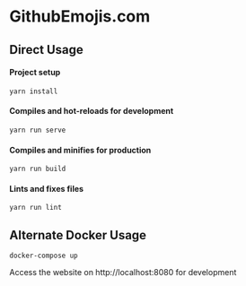 # GithubEmojis.com

## Direct Usage

#### Project setup
```
yarn install
```

#### Compiles and hot-reloads for development
```
yarn run serve
```

#### Compiles and minifies for production
```
yarn run build
```

#### Lints and fixes files
```
yarn run lint
```


## Alternate Docker Usage

```
docker-compose up
```

Access the website on http://localhost:8080 for development
